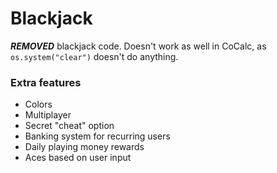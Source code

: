 # Blackjack
***REMOVED*** blackjack code. Doesn't work as well in CoCalc, as `os.system("clear")` doesn't do anything.

### Extra features
- Colors
- Multiplayer
- Secret "cheat" option
- Banking system for recurring users
- Daily playing money rewards
- Aces based on user input
